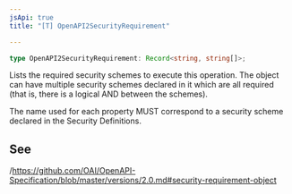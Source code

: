 ```yaml
---
jsApi: true
title: "[T] OpenAPI2SecurityRequirement"

---
```

```ts
type OpenAPI2SecurityRequirement: Record<string, string[]>;
```

Lists the required security schemes to execute this operation. The object can have multiple security schemes declared in it which are all required (that is, there is a logical AND between the schemes).

The name used for each property MUST correspond to a security scheme declared in the Security Definitions.

## See

/https://github.com/OAI/OpenAPI-Specification/blob/master/versions/2.0.md#security-requirement-object
